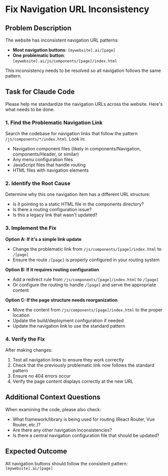 # Fix Navigation URL Inconsistency

## Problem Description
The website has inconsistent navigation URL patterns:
- **Most navigation buttons**: `[mywebsite].ai/[page]`
- **One problematic button**: `[mywebsite].ai/js/components/[page]/index.html`

This inconsistency needs to be resolved so all navigation follows the same pattern.

## Task for Claude Code

Please help me standardize the navigation URLs across the website. Here's what needs to be done:

### 1. Find the Problematic Navigation Link
Search the codebase for navigation links that follow the pattern `/js/components/*/index.html`. Look in:
- Navigation component files (likely in components/Navigation, components/Header, or similar)
- Any menu configuration files
- JavaScript files that handle routing
- HTML files with navigation elements

### 2. Identify the Root Cause
Determine why this one navigation item has a different URL structure:
- Is it pointing to a static HTML file in the components directory?
- Is there a routing configuration issue?
- Is this a legacy link that wasn't updated?

### 3. Implement the Fix

**Option A: If it's a simple link update**
- Change the problematic link from `/js/components/[page]/index.html` to `/[page]`
- Ensure the route `/[page]` is properly configured in your routing system

**Option B: If it requires routing configuration**
- Add a redirect rule from `/js/components/[page]/index.html` to `/[page]`
- Or configure the routing to handle `/[page]` and serve the appropriate content

**Option C: If the page structure needs reorganization**
- Move the content from `/js/components/[page]/index.html` to the proper location
- Update the build/deployment configuration if needed
- Update the navigation link to use the standard pattern

### 4. Verify the Fix
After making changes:
1. Test all navigation links to ensure they work correctly
2. Check that the previously problematic link now follows the standard pattern
3. Ensure no 404 errors occur
4. Verify the page content displays correctly at the new URL

## Additional Context Questions
When examining the code, please also check:
- What framework/library is being used for routing (React Router, Vue Router, etc.)?
- Are there any other navigation inconsistencies?
- Is there a central navigation configuration file that should be updated?

## Expected Outcome
All navigation buttons should follow the consistent pattern: `[mywebsite].ai/[page]`